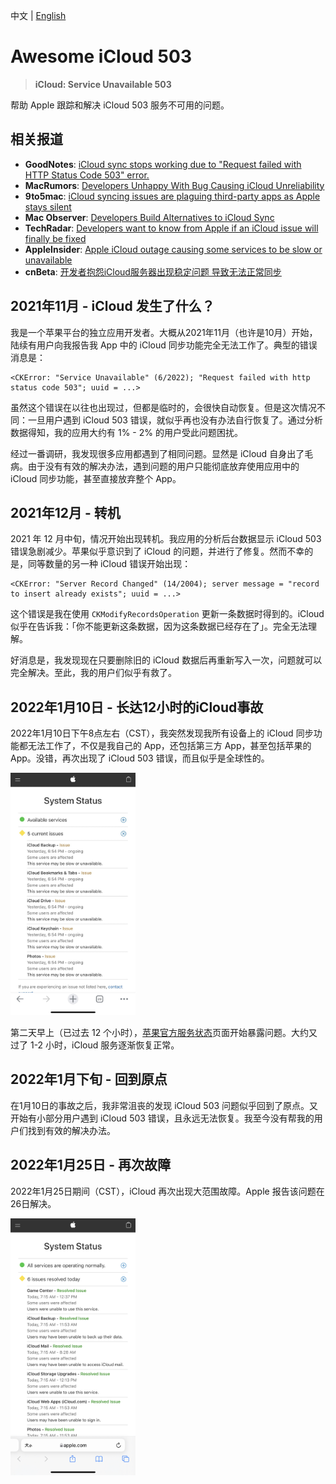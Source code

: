 中文 | [English](https://github.com/gongzhang/awesome-icloud-503)

# Awesome iCloud 503

> __iCloud: Service Unavailable 503__

帮助 Apple 跟踪和解决 iCloud 503 服务不可用的问题。

## 相关报道

- __GoodNotes__: [iCloud sync stops working due to "Request failed with HTTP Status Code 503" error.](https://support.goodnotes.com/hc/en-us/articles/4410195261327-iCloud-sync-stops-working-due-to-Request-failed-with-HTTP-Status-Code-503-error-)
- __MacRumors__: [Developers Unhappy With Bug Causing iCloud Unreliability](https://www.macrumors.com/2022/01/24/developers-icloud-unreliability-bug/)
- __9to5mac__: [iCloud syncing issues are plaguing third-party apps as Apple stays silent](https://9to5mac.com/2022/01/24/icloud-syncing-issues-are-plaguing-third-party-apps-as-apple-stays-silent/)
- __Mac Observer__: [Developers Build Alternatives to iCloud Sync](https://www.macobserver.com/news/developers-build-alternatives-to-icloud-sync/)
- __TechRadar__: [Developers want to know from Apple if an iCloud issue will finally be fixed](https://www.techradar.com/news/developers-want-to-know-from-apple-if-an-icloud-issue-will-finally-be-fixed)
- __AppleInsider__: [Apple iCloud outage causing some services to be slow or unavailable](https://appleinsider.com/articles/22/01/26/apple-icloud-outage-causing-some-services-to-be-slow-or-unavailable)
- __cnBeta__: [开发者抱怨iCloud服务器出现稳定问题 导致无法正常同步](https://www.cnbeta.com/articles/tech/1229847.htm)

## 2021年11月 - iCloud 发生了什么？

我是一个苹果平台的独立应用开发者。大概从2021年11月（也许是10月）开始，陆续有用户向我报告我 App 中的 iCloud 同步功能完全无法工作了。典型的错误消息是：

```
<CKError: "Service Unavailable" (6/2022); "Request failed with http status code 503"; uuid = ...>
```

虽然这个错误在以往也出现过，但都是临时的，会很快自动恢复。但是这次情况不同：一旦用户遇到 iCloud 503 错误，就似乎再也没有办法自行恢复了。通过分析数据得知，我的应用大约有 1% - 2% 的用户受此问题困扰。

经过一番调研，我发现很多应用都遇到了相同问题。显然是 iCloud 自身出了毛病。由于没有有效的解决办法，遇到问题的用户只能彻底放弃使用应用中的 iCloud 同步功能，甚至直接放弃整个 App。

## 2021年12月 - 转机

2021 年 12 月中旬，情况开始出现转机。我应用的分析后台数据显示 iCloud 503 错误急剧减少。苹果似乎意识到了 iCloud 的问题，并进行了修复。然而不幸的是，同等数量的另一种 iCloud 错误开始出现：

```
<CKError: "Server Record Changed" (14/2004); server message = "record to insert already exists"; uuid = ...>
```

这个错误是我在使用 `CKModifyRecordsOperation` 更新一条数据时得到的。iCloud 似乎在告诉我：「你不能更新这条数据，因为这条数据已经存在了」。完全无法理解。

好消息是，我发现现在只要删除旧的 iCloud 数据后再重新写入一次，问题就可以完全解决。至此，我的用户们似乎有救了。

## 2022年1月10日 - 长达12小时的iCloud事故

2022年1月10日下午8点左右（CST），我突然发现我所有设备上的 iCloud 同步功能都无法工作了，不仅是我自己的 App，还包括第三方 App，甚至包括苹果的 App。没错，再次出现了 iCloud 503 错误，而且似乎是全球性的。

<img src="images/AppleSystemStatus.jpeg" width="200">

第二天早上（已过去 12 个小时），[苹果官方服务状态](https://www.apple.com/support/systemstatus/)页面开始暴露问题。大约又过了 1-2 小时，iCloud 服务逐渐恢复正常。

## 2022年1月下旬 - 回到原点

在1月10日的事故之后，我非常沮丧的发现 iCloud 503 问题似乎回到了原点。又开始有小部分用户遇到 iCloud 503 错误，且永远无法恢复。我至今没有帮我的用户们找到有效的解决办法。

## 2022年1月25日 - 再次故障

2022年1月25日期间（CST），iCloud 再次出现大范围故障。Apple 报告该问题在26日解决。

<img src="images/AppleSystemStatus2.png" width="200">
